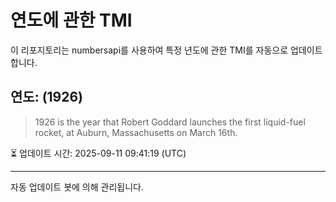 
# 연도에 관한 TMI

이 리포지토리는 numbersapi를 사용하여 특정 년도에 관한 TMI를 자동으로 업데이트합니다.

## 연도: (1926)
> 1926 is the year that Robert Goddard launches the first liquid-fuel rocket, at Auburn, Massachusetts on March 16th.

⏳ 업데이트 시간: 2025-09-11 09:41:19 (UTC)

---
자동 업데이트 봇에 의해 관리됩니다.
